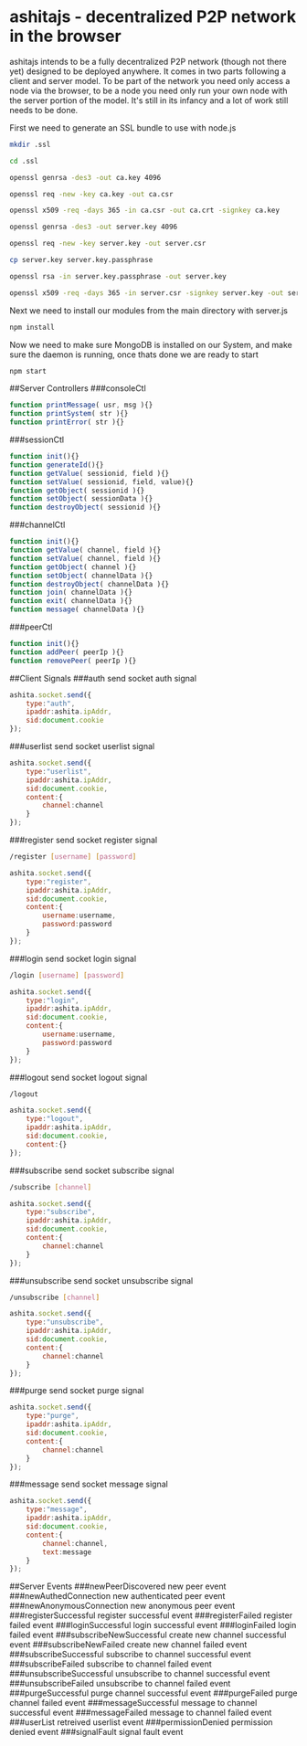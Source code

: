 ashitajs - decentralized P2P network in the browser
================================

ashitajs intends to be a fully decentralized P2P network  (though not there yet) designed to be deployed anywhere. It comes in two parts following a client and server model. To be part of the network you need only access a node via the browser, to be a node you need only run your own node with the server portion of the model. It's still in its infancy and a lot of work still needs to be done.

First we need to generate an SSL bundle to use with node.js
```bash
mkdir .ssl
```

```bash
cd .ssl
```

```bash
openssl genrsa -des3 -out ca.key 4096
```

```bash
openssl req -new -key ca.key -out ca.csr
```

```bash
openssl x509 -req -days 365 -in ca.csr -out ca.crt -signkey ca.key
```
```bash
openssl genrsa -des3 -out server.key 4096
```

```bash
openssl req -new -key server.key -out server.csr
```

```bash
cp server.key server.key.passphrase
```

```bash
openssl rsa -in server.key.passphrase -out server.key
```

```bash
openssl x509 -req -days 365 -in server.csr -signkey server.key -out server.crt
```

Next we need to install our modules from the main directory with server.js
```bash
npm install
```

Now we need to make sure MongoDB is installed on our System, and make sure the daemon is running, once thats done we are ready to start
```bash
npm start
```

##Server Controllers
###consoleCtl
```javascript
function printMessage( usr, msg ){}
function printSystem( str ){}
function printError( str ){}
```
###sessionCtl
```javascript
function init(){}
function generateId(){}
function getValue( sessionid, field ){}
function setValue( sessionid, field, value){}
function getObject( sessionid ){}
function setObject( sessionData ){}
function destroyObject( sessionid ){}
```
###channelCtl
```javascript
function init(){}
function getValue( channel, field ){}
function setValue( channel, field ){}
function getObject( channel ){}
function setObject( channelData ){}
function destroyObject( channelData ){}
function join( channelData ){}
function exit( channelData ){}
function message( channelData ){}
```
###peerCtl
```javascript
function init(){}
function addPeer( peerIp ){}
function removePeer( peerIp ){}
```
##Client Signals
###auth
send socket auth signal
```javascript
ashita.socket.send({
	type:"auth",
	ipaddr:ashita.ipAddr,
	sid:document.cookie
});
```
###userlist
send socket userlist signal
```javascript
ashita.socket.send({
	type:"userlist",
	ipaddr:ashita.ipAddr,
	sid:document.cookie,
	content:{
		channel:channel
	}
});
```
###register
send socket register signal

```bash
/register [username] [password]
```

```javascript
ashita.socket.send({
	type:"register",
	ipaddr:ashita.ipAddr,
	sid:document.cookie,
	content:{
		username:username,
		password:password
	}
});
```
###login
send socket login signal

```bash
/login [username] [password]
```

```javascript
ashita.socket.send({
	type:"login",
	ipaddr:ashita.ipAddr,
	sid:document.cookie,
	content:{
		username:username,
		password:password
	}
});
```
###logout
send socket logout signal

```bash
/logout
```

```javascript
ashita.socket.send({
	type:"logout",
	ipaddr:ashita.ipAddr,
	sid:document.cookie,
	content:{}
});
```
###subscribe
send socket subscribe signal

```bash
/subscribe [channel]
```

```javascript
ashita.socket.send({
	type:"subscribe",
	ipaddr:ashita.ipAddr,
	sid:document.cookie,
	content:{
		channel:channel
	}
});
```
###unsubscribe
send socket unsubscribe signal

```bash
/unsubscribe [channel]
```

```javascript
ashita.socket.send({
	type:"unsubscribe",
	ipaddr:ashita.ipAddr,
	sid:document.cookie,
	content:{
		channel:channel
	}
});
```
###purge
send socket purge signal
```javascript
ashita.socket.send({
	type:"purge",
	ipaddr:ashita.ipAddr,
	sid:document.cookie,
	content:{
		channel:channel
	}
});
```
###message
send socket message signal
```javascript
ashita.socket.send({
	type:"message",
	ipaddr:ashita.ipAddr,
	sid:document.cookie,
	content:{
		channel:channel,
		text:message
	}
});
```

##Server Events
###newPeerDiscovered
new peer event
###newAuthedConnection
new authenticated peer event
###newAnonymousConnection
new anonymous peer event
###registerSuccessful
register successful event
###registerFailed
register failed event
###loginSuccessful
login successful event
###loginFailed
login failed event
###subscribeNewSuccessful
create new channel successful event
###subscribeNewFailed
create new channel failed event
###subscribeSuccessful
subscribe to channel successful event
###subscribeFailed
subscribe to channel failed event
###unsubscribeSuccessful
unsubscribe to channel successful event
###unsubscribeFailed
unsubscribe to channel failed event
###purgeSuccessful
purge channel successful event
###purgeFailed
purge channel failed event
###messageSuccessful
message to channel successful event
###messageFailed
message to channel failed event
###userList
retreived userlist event
###permissionDenied
permission denied event
###signalFault
signal fault event
